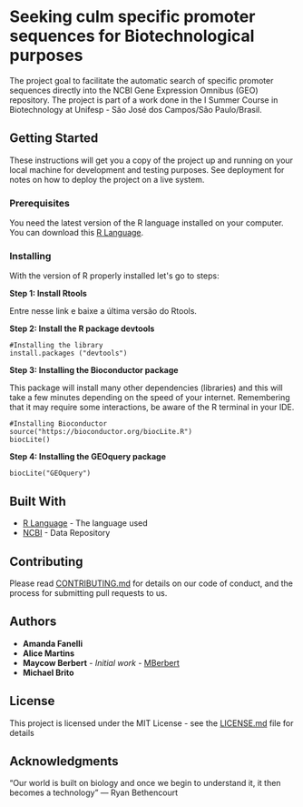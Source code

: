 # Seeking culm specific promoter sequences for Biotechnological purposes

The project goal to facilitate the automatic search of specific promoter sequences directly into the NCBI Gene Expression Omnibus (GEO) repository. 
The project is part of a work done in the I Summer Course in Biotechnology at Unifesp - São José dos Campos/São Paulo/Brasil.

## Getting Started

These instructions will get you a copy of the project up and running on your local machine for development and testing purposes. See deployment for notes on how to deploy the project on a live system.

### Prerequisites

You need the latest version of the R language installed on your computer. You can download this [R Language](https://cran.r-project.org).

### Installing

With the version of R properly installed let's go to steps:

**Step 1: Install Rtools**

Entre nesse link e baixe a última versão do Rtools.

**Step 2: Install the R package devtools**

```
#Installing the library
install.packages ("devtools")
```

**Step 3: Installing the Bioconductor package**

This package will install many other dependencies (libraries) and this will take a few minutes depending on the speed of your internet. Remembering that it may require some interactions, be aware of the R terminal in your IDE.

```
#Installing Bioconductor
source("https://bioconductor.org/biocLite.R")
biocLite()
```

**Step 4: Installing the GEOquery package**

```
biocLite("GEOquery")
```


## Built With

* [R Language](https://www.r-project.org/) - The language used
* [NCBI](https://www.ncbi.nlm.nih.gov/) - Data Repository

## Contributing

Please read [CONTRIBUTING.md]() for details on our code of conduct, and the process for submitting pull requests to us. 

## Authors

* **Amanda Fanelli**
* **Alice Martins**
* **Maycow Berbert** - *Initial work* - [MBerbert](https://github.com/MBerbert)
* **Michael Brito**



## License

This project is licensed under the MIT License - see the [LICENSE.md](LICENSE.md) file for details

## Acknowledgments

“Our world is built on biology and once we begin to understand it, it then becomes a technology”
― Ryan Bethencourt 

